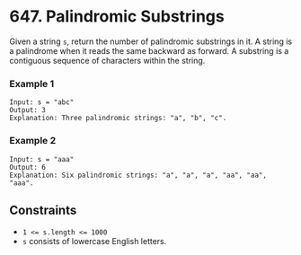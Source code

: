 # 647. Palindromic Substrings

Given a string `s`, return the number of palindromic substrings in it.
A string is a palindrome when it reads the same backward as forward.
A substring is a contiguous sequence of characters within the string.

### Example 1
```
Input: s = "abc"
Output: 3
Explanation: Three palindromic strings: "a", "b", "c".
```

### Example 2
```
Input: s = "aaa"
Output: 6
Explanation: Six palindromic strings: "a", "a", "a", "aa", "aa", "aaa".
```

## Constraints 
* `1 <= s.length <= 1000`
* `s` consists of lowercase English letters.
